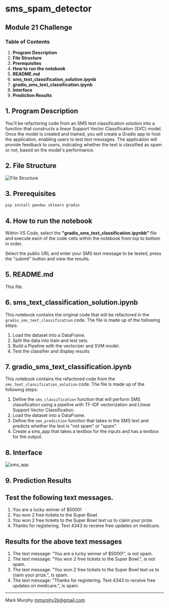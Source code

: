 # sms_spam_detector
## Module 21 Challenge
### Table of Contents
1. **Program Description**
2. **File Structure**
3. **Prerequisites**
4. **How to run the notebook**
5. **README.md**
6. **sms_text_classification_solution.ipynb**
7. **gradio_sms_text_classification.ipynb**
8. **Interface**
9. **Prediction Results**


## 1. **Program Description**

You'll be refactoring code from an SMS text classification solution into a function that constructs a linear Support Vector Classification (SVC) model. Once the model is created and trained, you will create a Gradio app to host the application, enabling users to test text messages. The application will provide feedback to users, indicating whether the text is classified as spam or not, based on the model's performance.

## 2. **File Structure**

![File Structure](<Screenshot 2025-03-13 at 6.06.18 PM.png>)


## 3. **Prerequisites**
```bash
pip install pandas sklearn gradio
``` 


## 4. **How to run the notebook**


Within VS Code, select the **"gradio_sms_text_classification.ipynbb"** file and execute each of the code cells within the notebook from top to bottom in order.

Select the public URL and enter your SMS text message to be tested, press the "submit" button and view the results.


## 5. **README.md**

This file. 


## 6. **sms_text_classification_solution.ipynb**

This notebook contains the original code that will be refactored in the `gradio_sms_text_classification` code. The file is made up of the following steps:

1. Load the dataset into a DataFrame.
2. Split the data into train and test sets.
3. Build a Pipeline with the vectorizer and SVM model.
4. Test the classifier and display results 

## 7. **gradio_sms_text_classification.ipynb**

This notebook contains the refactored code from the `sms_text_classification_solution` code. The file is made up of the following steps:

1. Define the `sms_classification` function that will perform SMS classification using a pipeline with TF-IDF vectorization and Linear Support Vector Classification.
2. Load the dataset into a DataFrame.
3. Define the `sms_prediction` function that takes in the SMS text and predicts whether the text is "not spam" or "spam".
4. Create a sms_app that takes a textbox for the inputs and has a textbox for the output.


## 8. **Interface**

![sms_app](<Screenshot 2025-03-23 at 10.13.08 PM.png>)


## 9. **Prediction Results**

Test the following text messages. 
---
1. You are a lucky winner of $5000!
2. You won 2 free tickets to the Super Bowl.
3. You won 2 free tickets to the Super Bowl text us to claim your prize.
4. Thanks for registering. Text 4343 to receive free updates on medicare.


Results for the above text messages
---
1. The text message: "You are a lucky winner of $5000!", is not spam.
2. The text message: "You won 2 free tickets to the Super Bowl.", is not spam.
3. The text message: "You won 2 free tickets to the Super Bowl text us to claim your prize.", is spam.
4. The text message: "Thanks for registering. Text 4343 to receive free updates on medicare.", is spam.

---------------------------------------------

Mark Murphy mmurphy2k@gmail.com